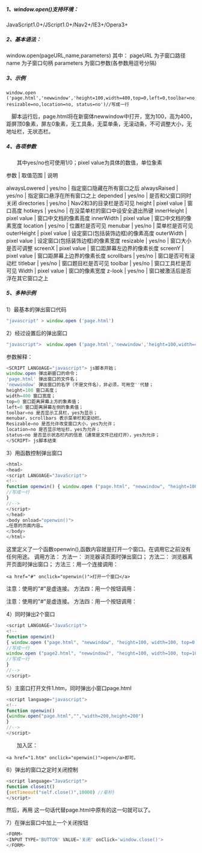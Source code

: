 ##### 1、window.open()支持环境：

JavaScript1.0+/JScript1.0+/Nav2+/IE3+/Opera3+

##### 2、基本语法：

window.open(pageURL,name,parameters) 
其中：
	pageURL 为子窗口路径 
	name 为子窗口句柄 
	parameters 为窗口参数(各参数用逗号分隔) 

##### 3、示例

```
window.open ('page.html','newwindow','height=100,width=400,top=0,left=0,toolbar=no,menubar=no,scrollbars=no, resizable=no,location=no, status=no')//写成一行 
```

　脚本运行后，page.html将在新窗体newwindow中打开，宽为100，高为400，距屏顶0象素，屏左0象素，无工具条，无菜单条，无滚动条，不可调整大小，无地址栏，无状态栏。

##### 4、各项参数

　　其中yes/no也可使用1/0；pixel value为具体的数值，单位象素

参数 | 取值范围 | 说明 

alwaysLowered | yes/no | 指定窗口隐藏在所有窗口之后 
alwaysRaised | yes/no | 指定窗口悬浮在所有窗口之上 
depended | yes/no | 是否和父窗口同时关闭 
directories | yes/no | Nav2和3的目录栏是否可见 
height | pixel value | 窗口高度 
hotkeys | yes/no | 在没菜单栏的窗口中设安全退出热键 
innerHeight | pixel value | 窗口中文档的像素高度 
innerWidth | pixel value | 窗口中文档的像素宽度 
location | yes/no | 位置栏是否可见 
menubar | yes/no | 菜单栏是否可见 
outerHeight | pixel value | 设定窗口(包括装饰边框)的像素高度 
outerWidth | pixel value | 设定窗口(包括装饰边框)的像素宽度 
resizable | yes/no | 窗口大小是否可调整 
screenX | pixel value | 窗口距屏幕左边界的像素长度 
screenY | pixel value | 窗口距屏幕上边界的像素长度 
scrollbars | yes/no | 窗口是否可有滚动栏 
titlebar | yes/no | 窗口题目栏是否可见 
toolbar | yes/no | 窗口工具栏是否可见 
Width | pixel value | 窗口的像素宽度 
z-look | yes/no | 窗口被激活后是否浮在其它窗口之上

##### 5、多种示例

1）最基本的弹出窗口代码

```js
"javascript" > window.open ('page.html') 
```

2）经过设置后的弹出窗口

```js
"javascript">  window.open ('page.html','newwindow','height=100,width=400,top=0,left=0,toolbar=no,menubar=no,scrollbars=no, resizable=no,location=no, status=no')//写成一行
```

参数解释： 

```js
<SCRIPT LANGUAGE="javascript"> js脚本开始； 
window.open 弹出新窗口的命令； 
'page.html' 弹出窗口的文件名； 
'newwindow' 弹出窗口的名字（不是文件名），非必须，可用空''代替； 
height=100 窗口高度； 
width=400 窗口宽度； 
top=0 窗口距离屏幕上方的象素值； 
left=0 窗口距离屏幕左侧的象素值； 
toolbar=no 是否显示工具栏，yes为显示； 
menubar，scrollbars 表示菜单栏和滚动栏。 
Resizable=no 是否允许改变窗口大小，yes为允许； 
location=no 是否显示地址栏，yes为允许； 
status=no 是否显示状态栏内的信息（通常是文件已经打开），yes为允许； 
</SCRIPT> js脚本结束 
```



3）用函数控制弹出窗口

```js
<html> 
<head> 
<script LANGUAGE="JavaScript"> 
<!-- 
function openwin() { window.open ("page.html", "newwindow", "height=100, width=400, toolbar=no, menubar=no, scrollbars=no, resizable=no, location=no, status=no") 
//写成一行 
} 
//--> 
</script> 
</head> 
<body onload="openwin()"> 
…任意的页面内容… 
</body> 
</html>
```

这里定义了一个函数openwin(),函数内容就是打开一个窗口。在调用它之前没有任何用途。 
调用方法：
方法一：<body onload="openwin()"> 浏览器读页面时弹出窗口； 
方法二：<body onunload="openwin()"> 浏览器离开页面时弹出窗口； 
方法三：用一个连接调用： 

```
<a href="#" onclick="openwin()">打开一个窗口</a> 
```

注意：使用的"#"是虚连接。 
方法四：用一个按钮调用： 

注意：使用的"#"是虚连接。 
方法四：用一个按钮调用： 

4）同时弹出2个窗口

```js
<script LANGUAGE="JavaScript"> 
<!-- 
function openwin() 
{ window.open ("page.html", "newwindow", "height=100, width=100, top=0,left=0,toolbar=no, menubar=no, scrollbars=no, resizable=no, location=no, status=no") 
//写成一行 
window.open ("page2.html", "newwindow2", "height=100, width=100, top=100, left=100,toolbar=no, menubar=no, scrollbars=no, resizable=no, location=no, status=no") 
//写成一行 
} 
//--> 
</script>
```



5）主窗口打开文件1.htm，同时弹出小窗口page.html

```js
<script language="javascript"> 
<!-- 
function openwin() 
{window.open("page.html","","width=200,height=200") 
} 
//--> 
</script>
```

　　加入<body>区： 

```
<a href="1.htm" onclick="openwin()">open</a>即可。 
```



6）弹出的窗口之定时关闭控制

```js
<script language="JavaScript"> 
function closeit() 
{setTimeout("self.close()",10000) //毫秒} 
</script>
```

然后，再用<body onload="closeit()"> 这一句话代替page.html中原有的<BODY>这一句就可以了。



7）在弹出窗口中加上一个关闭按钮

```js
<FORM> 
<INPUT TYPE='BUTTON' VALUE='关闭' onClick='window.close()'> 
</FORM>
```

